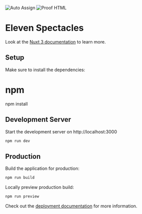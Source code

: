 ![Auto Assign](https://github.com/ElevenSpectacles/nuxt/actions/workflows/auto-assign.yml/badge.svg) ![Proof HTML](https://github.com/ElevenSpectacles/nuxt/actions/workflows/proof-html.yml/badge.svg)

# Eleven Spectacles

Look at the [Nuxt 3 documentation](https://nuxt.com/docs/getting-started/introduction) to learn more.

## Setup

Make sure to install the dependencies:

# npm
npm install

## Development Server

Start the development server on http://localhost:3000

```bash
npm run dev
```

## Production

Build the application for production:

```bash
npm run build
```

Locally preview production build:

```bash
npm run preview
```

Check out the [deployment documentation](https://nuxt.com/docs/getting-started/deployment) for more information.
